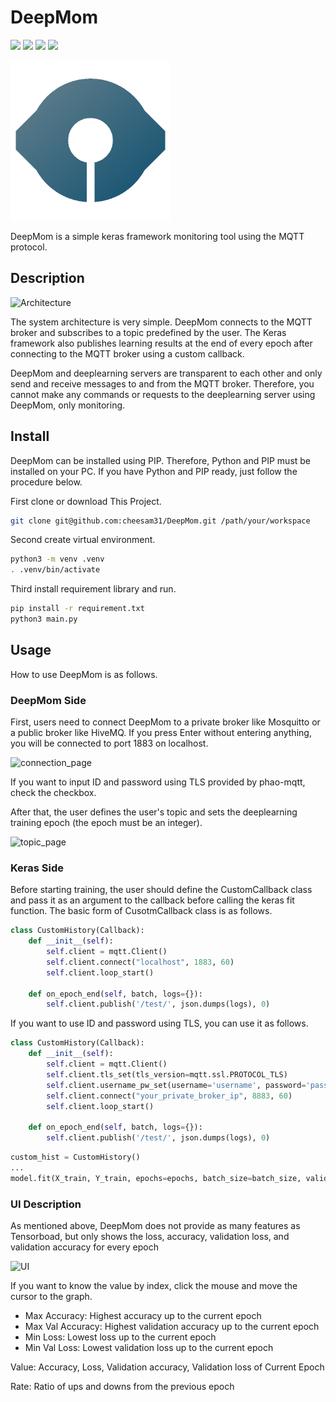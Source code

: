 # DeepMom 

![](https://img.shields.io/badge/python-3.7-blue) ![](https://img.shields.io/badge/kivy-2.0.0-red) ![](https://img.shields.io/badge/kivymd-0.104.2-green) ![](https://img.shields.io/badge/paho_mqtt-1.5.1-yellow)

![logo](./assets/images/logo_256.png)

DeepMom is a simple keras framework monitoring tool using the MQTT protocol.

## Description

![Architecture](D:\Workspace\Python\DeepMom\README\Architecture.png)

The system architecture is very simple. DeepMom connects to the MQTT broker and subscribes to a topic predefined by the user. The Keras framework also publishes learning results at the end of every epoch after connecting to the MQTT broker using a custom callback. 

DeepMom and deeplearning servers are transparent to each other and only send and receive messages to and from the MQTT broker. Therefore, you cannot make any commands or requests to the deeplearning server using DeepMom, only monitoring.

## Install

DeepMom can be installed using PIP. Therefore, Python and PIP must be installed on your PC.  If you have Python and PIP ready, just follow the procedure below.



First clone or download This Project.

```bash
git clone git@github.com:cheesam31/DeepMom.git /path/your/workspace
```

Second create virtual environment.

```bash
python3 -m venv .venv
. .venv/bin/activate
```

Third install requirement library and run.

```bash
pip install -r requirement.txt
python3 main.py
```

## Usage

How to use DeepMom is as follows.

### DeepMom Side

First, users need to connect DeepMom to a private broker like Mosquitto or a public broker like HiveMQ.  If you press Enter without entering anything, you will be connected to port 1883 on localhost.

![connection_page](D:\Workspace\Python\DeepMom\README\connection_page.png)

If you want to input ID and password using TLS provided by phao-mqtt, check the checkbox.	

After that, the user defines the user's topic and sets the deeplearning training epoch (the epoch must be an integer).

![topic_page](D:\Workspace\Python\DeepMom\README\topic_page.png)

### Keras Side

Before starting training, the user should define the CustomCallback class and pass it as an argument to the callback before calling the keras fit function. The basic form of CusotmCallback class is as follows.

```python
class CustomHistory(Callback):
    def __init__(self):
        self.client = mqtt.Client()
        self.client.connect("localhost", 1883, 60)
        self.client.loop_start()

    def on_epoch_end(self, batch, logs={}):
        self.client.publish('/test/', json.dumps(logs), 0)
```

If you want to use ID and password using TLS, you can use it as follows.

```python
class CustomHistory(Callback):
    def __init__(self):
        self.client = mqtt.Client()
        self.client.tls_set(tls_version=mqtt.ssl.PROTOCOL_TLS)
        self.client.username_pw_set(username='username', password='password')
        self.client.connect("your_private_broker_ip", 8883, 60)
        self.client.loop_start()

    def on_epoch_end(self, batch, logs={}):
        self.client.publish('/test/', json.dumps(logs), 0)
```

```python
custom_hist = CustomHistory()
...
model.fit(X_train, Y_train, epochs=epochs, batch_size=batch_size, validation_data=(X_val, Y_val), callbacks=[custom_hist])
```

### UI Description

As mentioned above, DeepMom does not provide as many features as Tensorboad, but only shows the loss, accuracy, validation loss, and validation accuracy for every epoch

![UI](D:\Workspace\Python\DeepMom\README\UI.PNG)

If you want to know the value by index, click the mouse and move the cursor to the graph.

* Max Accuracy: Highest accuracy up to the current epoch
* Max Val Accuracy: Highest validation accuracy up to the current epoch
* Min Loss: Lowest loss up to the current epoch
* Min Val Loss: Lowest validation loss up to the current epoch

Value: Accuracy, Loss, Validation accuracy, Validation loss of Current Epoch

Rate: Ratio of ups and downs from the previous epoch
